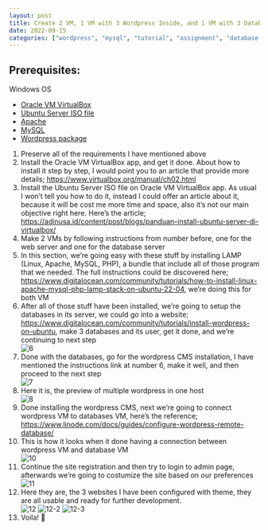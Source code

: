 ```yaml
---
layout: post
title: Create 2 VM, 1 VM with 3 Wordpress Inside, and 1 VM with 3 Databases Inside
date: 2022-09-15
categories: ["wordpress", "mysql", "tutorial", "assignment", "database security"]
---
```


## Prerequisites:
Windows OS
- [Oracle VM VirtualBox](https://www.virtualbox.org/wiki/Downloads) 
- [Ubuntu Server ISO file](https://ubuntu.com/download/server) 
- [Apache](https://directory.apache.org/studio/download/download-linux.html)
- [MySQL](https://dev.mysql.com/downloads/mysql/)
- [Wordpress package](https://wordpress.org/download/)

1.	Preserve all of the requirements I have mentioned above
2.	Install the Oracle VM VirtualBox app, and get it done. About how to install it step by step, I would point you to an article that provide more details; https://www.virtualbox.org/manual/ch02.html
3.	Install the Ubuntu Server ISO file on Oracle VM VirtualBox app. As usual I won’t tell you how to do it, instead I could offer an article about it, because it will be cost me more time and space, also it’s not our main objective right here. Here’s the article; https://adinusa.id/content/post/blogs/panduan-install-ubuntu-server-di-virtualbox/
4.	Make 2 VMs by following instructions from number before, one for the web server and one for the database server
5.	In this section, we’re going easy with these stuff by installing LAMP (Linux, Apache, MySQL, PHP), a bundle that include all of those program that we needed. The full instructions could be discovered here; https://www.digitalocean.com/community/tutorials/how-to-install-linux-apache-mysql-php-lamp-stack-on-ubuntu-22-04, we’re doing this for both VM
6.	After all of those stuff have been installed, we’re going to setup the databases in its server, we could go into a website; https://www.digitalocean.com/community/tutorials/install-wordpress-on-ubuntu, make 3 databases and its user, get it done, and we’re continuing to next step  
![6](https://github.com/wyebit/wyebit.github.io/blob/main/assets/images/posts/2022-09-15-create-2-VM-1-VM-with-3-wordpress%20inside-and-1-VM-with-3-databases-inside/6.png?raw=true)
7.	Done with the databases, go for the wordpress CMS installation, I have mentioned the instructions link at number 6, make it well, and then proceed to the next step  
![7](https://github.com/wyebit/wyebit.github.io/blob/main/assets/images/posts/2022-09-15-create-2-VM-1-VM-with-3-wordpress%20inside-and-1-VM-with-3-databases-inside/7.png?raw=true)
8.	Here it is, the preview of multiple wordpress in one host  
![8](https://github.com/wyebit/wyebit.github.io/blob/main/assets/images/posts/2022-09-15-create-2-VM-1-VM-with-3-wordpress%20inside-and-1-VM-with-3-databases-inside/8.png?raw=true)
9.	Done installing the wordpress CMS, next we’re going to connect wordpress VM to databases VM, here’s the reference; https://www.linode.com/docs/guides/configure-wordpress-remote-database/ 
10.	This is how it looks when it done having a connection between wordpress VM and database VM  
![10](https://github.com/wyebit/wyebit.github.io/blob/main/assets/images/posts/2022-09-15-create-2-VM-1-VM-with-3-wordpress%20inside-and-1-VM-with-3-databases-inside/10.png?raw=true)
11.	Continue the site registration and then try to login to admin page, afterwards we’re going to costumize the site based on our preferences  
![11](https://github.com/wyebit/wyebit.github.io/blob/main/assets/images/posts/2022-09-15-create-2-VM-1-VM-with-3-wordpress%20inside-and-1-VM-with-3-databases-inside/11.png?raw=true)
12.	Here they are, the 3 websites I have been configured with theme, they are all usable and ready for further development.  
![12](https://github.com/wyebit/wyebit.github.io/blob/main/assets/images/posts/2022-09-15-create-2-VM-1-VM-with-3-wordpress%20inside-and-1-VM-with-3-databases-inside/12.png?raw=true)
![12-2](https://github.com/wyebit/wyebit.github.io/blob/main/assets/images/posts/2022-09-15-create-2-VM-1-VM-with-3-wordpress%20inside-and-1-VM-with-3-databases-inside/12-2.png?raw=true)
![12-3](https://github.com/wyebit/wyebit.github.io/blob/main/assets/images/posts/2022-09-15-create-2-VM-1-VM-with-3-wordpress%20inside-and-1-VM-with-3-databases-inside/12-3.png?raw=true)
13.	Voila! :clap:
